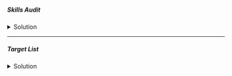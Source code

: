 ##### Skills Audit
<details>
<summary> Solution</summary>

```Create a document listing all your skills (CI/CD, Cloud, IaC, Containers, Monitoring, Scripting). Rate your proficiency in each (Beginner, Intermediate, Expert).
```
</details>

---

##### Target List
<details>
<summary> Solution</summary>
```
Identify 15-20 target companies in Montreal (e.g., Shopify, Morgan Stanley, Ubisoft, Hopper, Lightspeed, local startups).
```

---

##### Resume Revamp
<details>
<summary> Solution</summary>
```
Rewrite your resume using the STAR method (Situation, Task, Action, Result) for at least 5 key accomplishments. Include metrics (e.g., "reduced deployment time by 30%," "cut cloud costs by 15%").
```
---

##### LinkedIn Overhaul
<details>
<summary> Solution</summary>
```
Update your headline to: "DevOps Engineer | AWS, Kubernetes, Terraform | Seeking New Opportunity in Montreal"

Rewrite your "About" section to mirror your resume's STAR stories.

Ensure your experience section is complete and matches your resume.
```
---

##### Cover Letter Template
<details>
<summary> Solution</summary>
```
Create a strong, reusable cover letter template with placeholders for the company name and a specific reason for your interest.
```

---

